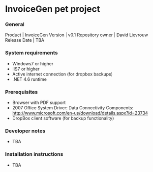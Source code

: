 # InvoiceGen pet project

### General
Product | InvoiceGen
Version | v0.1
Repository owner | David Lievrouw
Release Date | TBA

### System requirements
* Windows7 or higher
* IIS7 or higher
* Active internet connection (for dropbox backups)
* .NET 4.6 runtime

### Prerequisites
* Browser with PDF support
* 2007 Office System Driver: Data Connectivity Components: http://www.microsoft.com/en-us/download/details.aspx?id=23734
* DropBox client software (for backup functionality)

### Developer notes
* TBA

### Installation instructions
* TBA
